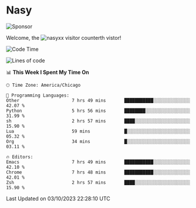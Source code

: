 # Nasy

<!--
<p align="center">
<img height="200" src="https://github-readme-stats.vercel.app/api?username=nasyxx&count_private=true&show_icons=true&theme=dracula&include_all_commits=true"/>
<img height="200" src="https://github-readme-stats.vercel.app/api/top-langs/?username=nasyxx&theme=dracula&hide=html,jupyter+notebook&count_private=true&show_icons=true"/>
</p>

  
----------------
-->

![Sponsor](https://img.shields.io/static/v1.svg?label=Sponsor&message=%E2%9D%A4&logo=GitHub&style=flat&color=pink)
 
Welcome, the ![nasyxx visitor counter](https://count.getloli.com/get/@nasyxx?theme=rule34)th vistor!
 
<!--START_SECTION:waka-->
![Code Time](http://img.shields.io/badge/Code%20Time-3%2C748%20hrs%2029%20mins-blue)

![Lines of code](https://img.shields.io/badge/From%20Hello%20World%20I%27ve%20Written-6.3%20million%20lines%20of%20code-blue)

📊 **This Week I Spent My Time On** 

```text
🕑︎ Time Zone: America/Chicago

💬 Programming Languages: 
Other                    7 hrs 49 mins       ███████████░░░░░░░░░░░░░░   42.07 % 
Python                   5 hrs 56 mins       ████████░░░░░░░░░░░░░░░░░   31.99 % 
sh                       2 hrs 57 mins       ████░░░░░░░░░░░░░░░░░░░░░   15.90 % 
Lua                      59 mins             █░░░░░░░░░░░░░░░░░░░░░░░░   05.32 % 
Org                      34 mins             █░░░░░░░░░░░░░░░░░░░░░░░░   03.11 % 

🔥 Editors: 
Emacs                    7 hrs 49 mins       ███████████░░░░░░░░░░░░░░   42.10 % 
Chrome                   7 hrs 48 mins       ███████████░░░░░░░░░░░░░░   42.01 % 
Zsh                      2 hrs 57 mins       ████░░░░░░░░░░░░░░░░░░░░░   15.90 % 
```


 Last Updated on 03/10/2023 22:28:10 UTC
<!--END_SECTION:waka-->

<!-- ![visitors](https://visitor-badge.laobi.icu/badge?page_id=nasyxx.nasyxx) -->
